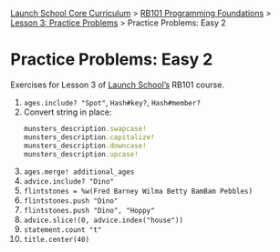 [Launch School Core Curriculum](/README.md) >
[RB101 Programming Foundations](/rb101/rb101_notes.md) >
[Lesson 3: Practice Problems](rb101/lesson_3/lesson_3_contents.md) >
Practice Problems: Easy 2

# Practice Problems: Easy 2

Exercises for Lesson 3 of [Launch School’s](https://launchschool.com) RB101 course.

1.  `ages.include? "Spot"`, `Hash#key?`, `Hash#member?`
2.  Convert string in place:
    ```ruby
    munsters_description.swapcase!
    munsters_description.capitalize!
    munsters_description.downcase!
    munsters_description.upcase!
    ```
3.  `ages.merge! additional_ages`
4.  `advice.include? "Dino"`
5.  `flintstones = %w(Fred Barney Wilma Betty BamBam Pebbles)`
6.  `flintstones.push "Dino"`
7.  `flintstones.push "Dino", "Hoppy"`
8.  `advice.slice!(0, advice.index("house"))`
9.  `statement.count "t"`
10. `title.center(40)`
